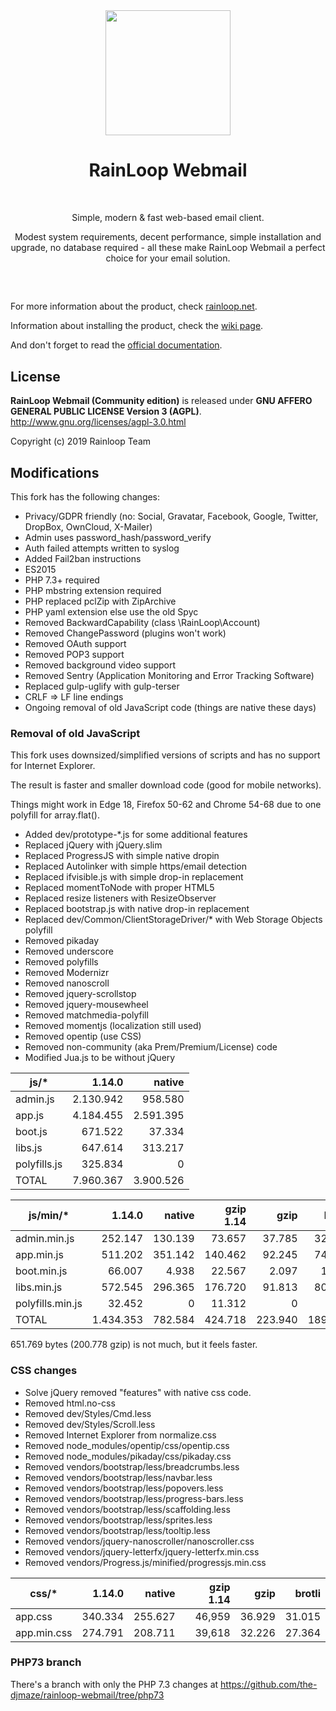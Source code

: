 <div align="center">
  <a href="https://github.com/RainLoop/rainloop-webmail">
    <img width="200" heigth="200" src="https://www.rainloop.net/static/img/logo-256x256-tiny.png">
  </a>
  <br>
  <h1>RainLoop Webmail</h1>
  <br>
  <p>
    Simple, modern &amp; fast web-based email client.
  </p>
  <p>
    Modest system requirements, decent performance, simple installation and upgrade, no database required
    - all these make RainLoop Webmail a perfect choice for your email solution.
  </p>
  <h2></h2>
  <br>
</div>

For more information about the product, check [rainloop.net](https://www.rainloop.net/).

Information about installing the product, check the [wiki page](https://github.com/the-djmaze/rainloop-webmail/wiki/Installation-instructions).

And don't forget to read the [official documentation](https://www.rainloop.net/docs/).

## License

**RainLoop Webmail (Community edition)** is released under
**GNU AFFERO GENERAL PUBLIC LICENSE Version 3 (AGPL)**.
http://www.gnu.org/licenses/agpl-3.0.html

Copyright (c) 2019 Rainloop Team

## Modifications

This fork has the following changes:

* Privacy/GDPR friendly (no: Social, Gravatar, Facebook, Google, Twitter, DropBox, OwnCloud, X-Mailer)
* Admin uses password_hash/password_verify
* Auth failed attempts written to syslog
* Added Fail2ban instructions
* ES2015
* PHP 7.3+ required
* PHP mbstring extension required
* PHP replaced pclZip with ZipArchive
* PHP yaml extension else use the old Spyc
* Removed BackwardCapability (class \RainLoop\Account)
* Removed ChangePassword (plugins won't work)
* Removed OAuth support
* Removed POP3 support
* Removed background video support
* Removed Sentry (Application Monitoring and Error Tracking Software)
* Replaced gulp-uglify with gulp-terser
* CRLF => LF line endings
* Ongoing removal of old JavaScript code (things are native these days)

### Removal of old JavaScript

This fork uses downsized/simplified versions of scripts and has no support for Internet Explorer.

The result is faster and smaller download code (good for mobile networks).

Things might work in Edge 18, Firefox 50-62 and Chrome 54-68 due to one polyfill for array.flat().

* Added dev/prototype-*.js for some additional features
* Replaced jQuery with jQuery.slim
* Replaced ProgressJS with simple native dropin
* Replaced Autolinker with simple https/email detection
* Replaced ifvisible.js with simple drop-in replacement
* Replaced momentToNode with proper HTML5 <time>
* Replaced resize listeners with ResizeObserver
* Replaced bootstrap.js with native drop-in replacement
* Replaced dev/Common/ClientStorageDriver/* with Web Storage Objects polyfill
* Removed pikaday
* Removed underscore
* Removed polyfills
* Removed Modernizr
* Removed nanoscroll
* Removed jquery-scrollstop
* Removed jquery-mousewheel
* Removed matchmedia-polyfill
* Removed momentjs (localization still used)
* Removed opentip (use CSS)
* Removed non-community (aka Prem/Premium/License) code
* Modified Jua.js to be without jQuery

|js/*       	|1.14.0 	|native 	|
|-----------	|--------:	|--------:	|
|admin.js    	|2.130.942	|  958.580	|
|app.js      	|4.184.455	|2.591.395	|
|boot.js     	|  671.522	|   37.334	|
|libs.js     	|  647.614	|  313.217	|
|polyfills.js	|  325.834	|        0	|
|TOTAL      	|7.960.367	|3.900.526	|

|js/min/*       	|1.14.0   	|native   	|gzip 1.14	|gzip   	|brotli   	|
|---------------	|--------:	|--------:	|--------:	|--------:	|--------:	|
|admin.min.js    	|  252.147	|  130.139	| 73.657	| 37.785	| 32.445	|
|app.min.js      	|  511.202	|  351.142	|140.462	| 92.245	| 74.050	|
|boot.min.js     	|   66.007	|    4.938	| 22.567	|  2.097	|  1.767	|
|libs.min.js     	|  572.545	|  296.365	|176.720	| 91.813	| 80.999	|
|polyfills.min.js	|   32.452	|        0	| 11.312	|      0	|      0	|
|TOTAL          	|1.434.353	|  782.584	|424.718	|223.940	|189.261	|

651.769 bytes (200.778 gzip) is not much, but it feels faster.

### CSS changes

* Solve jQuery removed "features" with native css code.
* Removed html.no-css
* Removed dev/Styles/Cmd.less
* Removed dev/Styles/Scroll.less
* Removed Internet Explorer from normalize.css
* Removed node_modules/opentip/css/opentip.css
* Removed node_modules/pikaday/css/pikaday.css
* Removed vendors/bootstrap/less/breadcrumbs.less
* Removed vendors/bootstrap/less/navbar.less
* Removed vendors/bootstrap/less/popovers.less
* Removed vendors/bootstrap/less/progress-bars.less
* Removed vendors/bootstrap/less/scaffolding.less
* Removed vendors/bootstrap/less/sprites.less
* Removed vendors/bootstrap/less/tooltip.less
* Removed vendors/jquery-nanoscroller/nanoscroller.css
* Removed vendors/jquery-letterfx/jquery-letterfx.min.css
* Removed vendors/Progress.js/minified/progressjs.min.css


|css/*       	|1.14.0   	|native   	|gzip 1.14	|gzip   	|brotli   	|
|--------------	|-------:	|-------:	|------:	|------:	|------:	|
|app.css    	| 340.334	| 255.627	| 46,959	| 36.929	| 31.015	|
|app.min.css	| 274.791	| 208.711	| 39,618	| 32.226	| 27.364	|


### PHP73 branch

There's a branch with only the PHP 7.3 changes at
https://github.com/the-djmaze/rainloop-webmail/tree/php73
